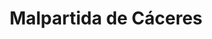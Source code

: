 ---
title: Malpartida de Cáceres
url: /malpartida-de-caceres/
latitude: 39.451
longitude: -6.484
---